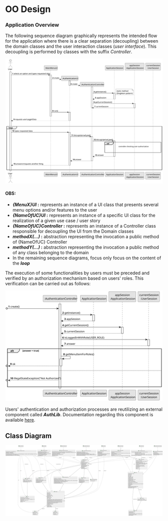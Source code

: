 # OO Design

### Application Overview

The following sequence diagram graphically represents the intended flow for the application where there is a clear separation (decoupling) between the domain classes and the user interaction classes (_user interface_). This decoupling is performed by classes with the suffix _Controller_.


![GeneralOverview](svg/usxx-sequence-diagram-ui-controller-overview.svg)

#### OBS:
- **_{MenuX}UI_ :** represents an instance of a UI class that presents several menu options and/or features to the user
- **_{NameOfUC}UI_ :** represents an instance of a specific UI class for the realization of a given use case / user story
- **_{NameOfUC}Controller_ :** represents an instance of a Controller class responsible for decoupling the UI from the Domain classes
- **_methodX(...)_ :** abstraction representing the invocation a public method of {NameOfUC} Controller
- **_methodY(...)_ :** abstraction representing the invocation a public method of any class belonging to the domain
- In the remaining sequence diagrams, focus only focus on the content of the **_loop_**

The execution of some functionalities by users must be preceded and verified by an authorization mechanism based on users' roles.
This verification can be carried out as follows:


![CheckingUserAuthorization](svg/usxx-sequence-diagram-controller-checking-user-authorization.svg)

Users' authentication and authorization processes are reutilizing an external component called **_AuthLib_**.
Documentation regarding this component is available [here](../../../auth/Readme.md).


## Class Diagram

![Class Diagram](svg/class-diagram.svg)